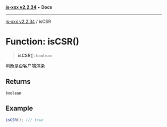 [**js-xxx v2.2.34**](../README.md) • **Docs**

***

[js-xxx v2.2.34](../README.md) / isCSR

# Function: isCSR()

> **isCSR**(): `boolean`

判断是否客户端渲染

## Returns

`boolean`

## Example

```ts
isCSR(); /// true
```
